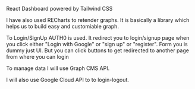 React Dashboard powered by Tailwind CSS

I have also used RECharts to retender graphs. It is basically a library which helps us to build easy and customiable graph.

To Login/SignUp AUTH0 is used. It redirect you to login/signup page when you click either
"Login with Google" or "sign up" or "register".
Form you is dummy just UI. But you can click buttons to get redirected to another page from where you can login

To manage data I will use Graph CMS API.

I will also use Google Cloud API to to login-logout.
